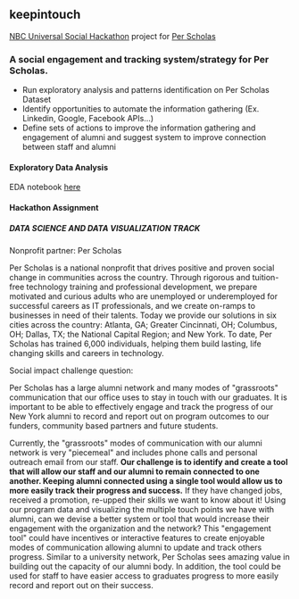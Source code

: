 ## keepintouch
[NBC Universal Social Hackathon](http://nycmedialab.org/projects/nbcuniversal-social-hack) project for [Per Scholas](https://perscholas.org/)

### A social engagement and tracking system/strategy for Per Scholas.
* Run exploratory analysis and patterns identification on Per Scholas Dataset
* Identify opportunities to automate the information gathering (Ex. Linkedin, Google, Facebook APIs...)
* Define sets of actions to improve the information gathering and engagement of alumni and suggest system to improve connection between staff and alumni

#### Exploratory Data Analysis
EDA notebook [here](https://github.com/KT12/keepintouch/blob/master/per_scholas_eda.ipynb)


#### Hackathon Assignment

##### DATA SCIENCE AND DATA VISUALIZATION TRACK

Nonprofit partner:  Per Scholas

Per Scholas is a national nonprofit that drives positive and proven social change in communities across the country. Through rigorous and tuition-free technology training and professional development, we prepare motivated and curious adults who are unemployed or underemployed for successful careers as IT professionals, and we create on-ramps to businesses in need of their talents. Today we provide our solutions in six cities across the country: Atlanta, GA; Greater Cincinnati, OH; Columbus, OH; Dallas, TX; the National Capital Region; and New York. To date, Per Scholas has trained 6,000 individuals, helping them build lasting, life changing skills and careers in technology.

Social impact challenge question:

Per Scholas has a large alumni network and many modes of "grassroots" communication that our office uses to stay in touch with our graduates. It is important to be able to effectively engage and track the progress of our New York alumni to record and report out on program outcomes to our funders, community based partners and future students.

Currently, the "grassroots" modes of communication with our alumni network is very "piecemeal" and includes phone calls and personal outreach email from our staff.  **Our challenge is to identify and create a tool that will allow our staff and our alumni to remain connected to one another. Keeping alumni connected using a single tool would allow us to more easily track their progress and success.** If they have changed jobs, received a promotion, re-upped their skills we want to know about it! Using our program data and visualizing the multiple touch points we have with alumni, can we devise a better system or tool that would increase their engagement with the organization and the network? This "engagement tool" could have incentives or interactive features to create enjoyable modes of communication allowing alumni to update and track others progress. Similar to a university network, Per Scholas sees amazing value in building out the capacity of our alumni body. In addition, the tool could be used for staff to have easier access to graduates progress to more easily record and report out on their success. 